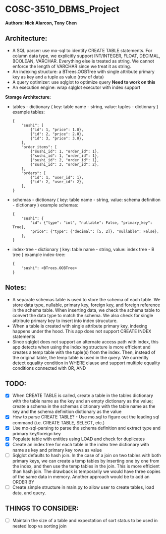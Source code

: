 # COSC-3510_DBMS_Project

**Authors: Nick Alarcon, Tony Chen**

## Architecture:

- A SQL parser: use mo-sql to identify CREATE TABLE statements. For column data type, we explicitly support INT/INTEGER, FLOAT, DECIMAL, BOOLEAN, VARCHAR. Everything else is treated as string. We cannot enforce the length of VARCHAR since we treat it as string.
- An indexing structure: a BTrees.OOBTree with single attribute primary key as key and a tuple as value (row of data)
- A query optimizer: use sqlglot to optimize query **Need to work on this**
- An execution engine: wrap sqlglot executor with index support

**Storage Architecture:**

- tables - dictionary (
  key: table name - string, value: tuples - dictionary
  )
  example tables:
  ```
  {
      "sushi": [
          {"id": 1, "price": 1.0},
          {"id": 2, "price": 2.0},
          {"id": 3, "price": 3.0},
      ],
      "order_items": [
          {"sushi_id": 1, "order_id": 1},
          {"sushi_id": 1, "order_id": 1},
          {"sushi_id": 2, "order_id": 1},
          {"sushi_id": 3, "order_id": 2},
      ],
      "orders": [
          {"id": 1, "user_id": 1},
          {"id": 2, "user_id": 2},
      ],
  }
  ```
- schemas - dictionary (
  key: table name - string, value: schema definition - dictionary
  )
  example schemas:
  ```
  {
      "sushi": {
          "id": {"type": "int", "nullable": False, "primary_key": True},
          "price": {"type": {"decimal": [5, 2]}, "nullable": False},
      },
  }
  ```
- index-tree - dictionary (
  key: table name - string, value: index tree - B tree
  )
  example index-tree:
  ```
  {
      "sushi": <BTrees.OOBTree>
  }
  ```

## Notes:

- A separate schemas table is used to store the schema of each table. We store data type, nullable, primary key, foreign key, and foreign reference in the schema table. When inserting data, we check the schema table to convert the data type to match the schema. We also check for single attribute primary key to insert into index strucuture.
- When a table is created with single attribute primary key, indexing happens under the hood.
  This app does not support CREATE INDEX statements
- Since sqlglot does not support an alternate access path with index, this app detects when
  using the indexing structure is more efficient and creates a temp table with the tuple(s) from the index. Then, instead of the original table, the temp table is used in the query. We currently detect equality condition in WHERE clause and support multiple equality conditions connected with OR, AND

## TODO:

- [x] When CREATE TABLE is called, create a table in the tables dictionary with the table name as the key and an empty dictionary as the value; create a schema in the schemas dictionary with the table name as the key and the schema definition dictionary as the value
- [x] How to parse CREATE TABLE? - Use mo.sql to figure out the leading sql command (i.e. CREATE TABLE, SELECT, etc.)
- [x] Use mo-sql-parsing to parse the schema definition and extract type and primary key/foreign key
- [x] Populate table with entities using LOAD and check for duplicates
- [x] Create an index tree for each table in the index tree dictionary with name as key and primary key rows as value
- [ ] Sqlglot defaults to hash join. In the case of a join on two tables with both primary keys, we can create a temp tables by inserting one by one from the index, and then use the temp tables in the join. This is more efficient than hash join. The drawback is temporarily we would have three copies of the same data in memory. Another approach would be to add an ORDER BY
- [ ] Create simple structure in main.py to allow user to create tables, load data, and query.

## THINGS TO CONSIDER:

- [ ] Maintain the size of a table and expectation of sort status to be used in nested loop vs sorting join
